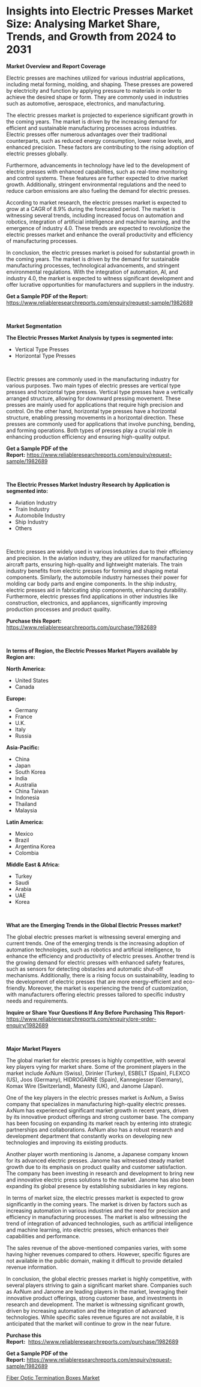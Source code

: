 <p><h1>Insights into Electric Presses Market Size: Analysing Market Share, Trends, and Growth from 2024 to 2031</h1></p><p><strong>Market Overview and Report Coverage</strong></p>
<p><p>Electric presses are machines utilized for various industrial applications, including metal forming, molding, and shaping. These presses are powered by electricity and function by applying pressure to materials in order to achieve the desired shape or form. They are commonly used in industries such as automotive, aerospace, electronics, and manufacturing.</p><p>The electric presses market is projected to experience significant growth in the coming years. The market is driven by the increasing demand for efficient and sustainable manufacturing processes across industries. Electric presses offer numerous advantages over their traditional counterparts, such as reduced energy consumption, lower noise levels, and enhanced precision. These factors are contributing to the rising adoption of electric presses globally.</p><p>Furthermore, advancements in technology have led to the development of electric presses with enhanced capabilities, such as real-time monitoring and control systems. These features are further expected to drive market growth. Additionally, stringent environmental regulations and the need to reduce carbon emissions are also fueling the demand for electric presses.</p><p>According to market research, the electric presses market is expected to grow at a CAGR of 8.9% during the forecasted period. The market is witnessing several trends, including increased focus on automation and robotics, integration of artificial intelligence and machine learning, and the emergence of industry 4.0. These trends are expected to revolutionize the electric presses market and enhance the overall productivity and efficiency of manufacturing processes.</p><p>In conclusion, the electric presses market is poised for substantial growth in the coming years. The market is driven by the demand for sustainable manufacturing processes, technological advancements, and stringent environmental regulations. With the integration of automation, AI, and industry 4.0, the market is expected to witness significant development and offer lucrative opportunities for manufacturers and suppliers in the industry.</p></p>
<p><strong>Get a Sample PDF of the Report:</strong> <a href="https://www.reliableresearchreports.com/enquiry/request-sample/1982689">https://www.reliableresearchreports.com/enquiry/request-sample/1982689</a></p>
<p>&nbsp;</p>
<p><strong>Market Segmentation</strong></p>
<p><strong>The Electric Presses Market Analysis by types is segmented into:</strong></p>
<p><ul><li>Vertical Type Presses</li><li>Horizontal Type Presses</li></ul></p>
<p>&nbsp;</p>
<p><p>Electric presses are commonly used in the manufacturing industry for various purposes. Two main types of electric presses are vertical type presses and horizontal type presses. Vertical type presses have a vertically arranged structure, allowing for downward pressing movement. These presses are mainly used for applications that require high precision and control. On the other hand, horizontal type presses have a horizontal structure, enabling pressing movements in a horizontal direction. These presses are commonly used for applications that involve punching, bending, and forming operations. Both types of presses play a crucial role in enhancing production efficiency and ensuring high-quality output.</p></p>
<p><strong>Get a Sample PDF of the Report:</strong>&nbsp;<a href="https://www.reliableresearchreports.com/enquiry/request-sample/1982689">https://www.reliableresearchreports.com/enquiry/request-sample/1982689</a></p>
<p>&nbsp;</p>
<p><strong>The Electric Presses Market Industry Research by Application is segmented into:</strong></p>
<p><ul><li>Aviation Industry</li><li>Train Industry</li><li>Automobile Industry</li><li>Ship Industry</li><li>Others</li></ul></p>
<p>&nbsp;</p>
<p><p>Electric presses are widely used in various industries due to their efficiency and precision. In the aviation industry, they are utilized for manufacturing aircraft parts, ensuring high-quality and lightweight materials. The train industry benefits from electric presses for forming and shaping metal components. Similarly, the automobile industry harnesses their power for molding car body parts and engine components. In the ship industry, electric presses aid in fabricating ship components, enhancing durability. Furthermore, electric presses find applications in other industries like construction, electronics, and appliances, significantly improving production processes and product quality.</p></p>
<p><strong>Purchase this Report:</strong>&nbsp; <a href="https://www.reliableresearchreports.com/purchase/1982689">https://www.reliableresearchreports.com/purchase/1982689</a></p>
<p>&nbsp;</p>
<p><strong>In terms of Region, the Electric Presses Market Players available by Region are:</strong></p>
<p>
    <p> <strong> North America: </strong>
        <ul>
            <li>United States</li>
            <li>Canada</li>
        </ul>
        </p> 
    <p> <strong> Europe: </strong>
        <ul>
            <li>Germany</li>
            <li>France</li>
            <li>U.K.</li>
            <li>Italy</li>
            <li>Russia</li>
        </ul>
        </p> 
    <p> <strong> Asia-Pacific: </strong>
        <ul>
            <li>China</li>
            <li>Japan</li>
            <li>South Korea</li>
            <li>India</li>
            <li>Australia</li>
            <li>China Taiwan</li>
            <li>Indonesia</li>
            <li>Thailand</li>
            <li>Malaysia</li>
        </ul>
        </p> 
    <p> <strong> Latin America: </strong>
        <ul>
            <li>Mexico</li>
            <li>Brazil</li>
            <li>Argentina Korea</li>
            <li>Colombia</li>
        </ul>
        </p> 
    <p> <strong> Middle East & Africa: </strong>
        <ul>
            <li>Turkey</li>
            <li>Saudi</li>
            <li>Arabia</li>
            <li>UAE</li>
            <li>Korea</li>
        </ul>
    </p>
    </p>
<p>&nbsp;</p>
<p><strong>What are the Emerging Trends in the Global Electric Presses market?</strong></p>
<p><p>The global electric presses market is witnessing several emerging and current trends. One of the emerging trends is the increasing adoption of automation technologies, such as robotics and artificial intelligence, to enhance the efficiency and productivity of electric presses. Another trend is the growing demand for electric presses with enhanced safety features, such as sensors for detecting obstacles and automatic shut-off mechanisms. Additionally, there is a rising focus on sustainability, leading to the development of electric presses that are more energy-efficient and eco-friendly. Moreover, the market is experiencing the trend of customization, with manufacturers offering electric presses tailored to specific industry needs and requirements.</p></p>
<p><strong>Inquire or Share Your Questions If Any Before Purchasing This Report</strong>- <a href="https://www.reliableresearchreports.com/enquiry/pre-order-enquiry/1982689">https://www.reliableresearchreports.com/enquiry/pre-order-enquiry/1982689</a></p>
<p>&nbsp;</p>
<p><strong>Major Market Players</strong></p>
<p><p>The global market for electric presses is highly competitive, with several key players vying for market share. Some of the prominent players in the market include AxNum (Swiss), Dirinler (Turkey), ESBELT (Spain), FLEXCO (US), Joos (Germany), HIDROGARNE (Spain), Kannegiesser (Germany), Komax Wire (Switzerland), Manesty (UK), and Janome (Japan).</p><p>One of the key players in the electric presses market is AxNum, a Swiss company that specializes in manufacturing high-quality electric presses. AxNum has experienced significant market growth in recent years, driven by its innovative product offerings and strong customer base. The company has been focusing on expanding its market reach by entering into strategic partnerships and collaborations. AxNum also has a robust research and development department that constantly works on developing new technologies and improving its existing products.</p><p>Another player worth mentioning is Janome, a Japanese company known for its advanced electric presses. Janome has witnessed steady market growth due to its emphasis on product quality and customer satisfaction. The company has been investing in research and development to bring new and innovative electric press solutions to the market. Janome has also been expanding its global presence by establishing subsidiaries in key regions.</p><p>In terms of market size, the electric presses market is expected to grow significantly in the coming years. The market is driven by factors such as increasing automation in various industries and the need for precision and efficiency in manufacturing processes. The market is also witnessing the trend of integration of advanced technologies, such as artificial intelligence and machine learning, into electric presses, which enhances their capabilities and performance.</p><p>The sales revenue of the above-mentioned companies varies, with some having higher revenues compared to others. However, specific figures are not available in the public domain, making it difficult to provide detailed revenue information.</p><p>In conclusion, the global electric presses market is highly competitive, with several players striving to gain a significant market share. Companies such as AxNum and Janome are leading players in the market, leveraging their innovative product offerings, strong customer base, and investments in research and development. The market is witnessing significant growth, driven by increasing automation and the integration of advanced technologies. While specific sales revenue figures are not available, it is anticipated that the market will continue to grow in the near future.</p></p>
<p><strong>Purchase this Report:</strong>&nbsp;&nbsp;<a href="https://www.reliableresearchreports.com/purchase/1982689">https://www.reliableresearchreports.com/purchase/1982689</a></p>
<p></p>
<p><strong>Get a Sample PDF of the Report:</strong>&nbsp;<a href="https://www.reliableresearchreports.com/enquiry/request-sample/1982689">https://www.reliableresearchreports.com/enquiry/request-sample/1982689</a></p>
<p><p><a href="https://github.com/amae102299/Market-Research-Report-List-2/blob/main/fiber-optic-termination-boxes-market.md">Fiber Optic Termination Boxes Market</a></p></p>